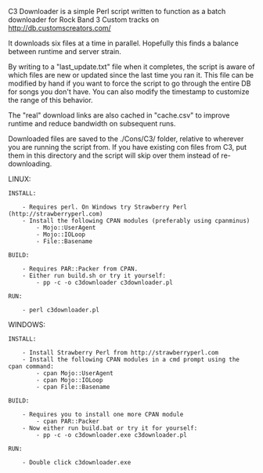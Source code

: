C3 Downloader is a simple Perl script written to function as a batch downloader for Rock Band 3 Custom tracks on http://db.customscreators.com/

It downloads six files at a time in parallel. Hopefully this finds a balance between runtime and server strain.

By writing to a "last_update.txt" file when it completes, the script is aware of which files are new or updated since the last time you ran it.
This file can be modified by hand if you want to force the script to go through the entire DB for songs you don't have. You can also modify the timestamp to customize the range of this behavior.

The "real" download links are also cached in "cache.csv" to improve runtime and reduce bandwidth on subsequent runs.

Downloaded files are saved to the ./Cons/C3/ folder, relative to wherever you are running the script from.
If you have existing con files from C3, put them in this directory and the script will skip over them instead of re-downloading.

LINUX:

    INSTALL:

        - Requires perl. On Windows try Strawberry Perl (http://strawberryperl.com)
        - Install the following CPAN modules (preferably using cpanminus)
            - Mojo::UserAgent
            - Mojo::IOLoop
            - File::Basename

    BUILD:
        
        - Requires PAR::Packer from CPAN.
        - Either run build.sh or try it yourself:
            - pp -c -o c3downloader c3downloader.pl

    RUN:
    
        - perl c3downloader.pl



WINDOWS:

    INSTALL:
        
        - Install Strawberry Perl from http://strawberryperl.com
        - Install the following CPAN modules in a cmd prompt using the cpan command:
            - cpan Mojo::UserAgent
            - cpan Mojo::IOLoop
            - cpan File::Basename

    BUILD:

        - Requires you to install one more CPAN module
            - cpan PAR::Packer
        - Now either run build.bat or try it for yourself:
            - pp -c -o c3downloader.exe c3downloader.pl

    RUN:
       
        - Double click c3downloader.exe

